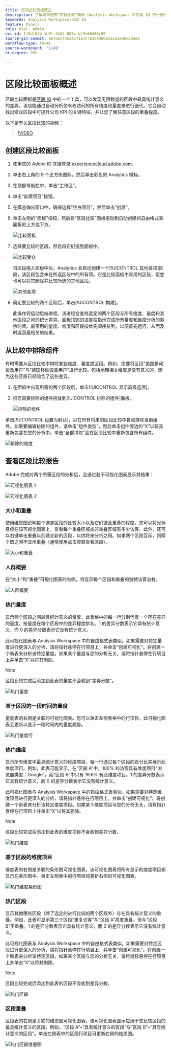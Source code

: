 ```yaml
---
title: 区段比较面板概述
description: 了解如何使用“区段比较”面板（Analysis Workspace 中区段 IQ 的一部分）。
keywords: Analysis Workspace;区段 IQ
feature: Panels
role: User, Admin
exl-id: 1f5df6fb-1e9f-4b8f-885c-bf9e68d88c89
source-git-commit: 86766c4452a571a7c7b36ad6693a1a1e0bc2deea
workflow-type: tm+mt
source-wordcount: '1148'
ht-degree: 99%

---
```


# 区段比较面板概述

区段比较面板是[区段 IQ](../../segment-iq.md) 中的一个工具，可以发现无限数量的区段中最具统计意义的差异。该功能通过自动分析您有权访问的所有维度和量度来进行迭代。它会自动找出受众区段中可提升公司 KPI 的关键特征，并让您了解任意区段的重叠程度。

以下是有关区段比较的视频：

>[!VIDEO](https://video.tv.adobe.com/v/23976/?quality=12)

## 创建区段比较面板

1. 使用您的 Adobe ID 凭据登录 [experiencecloud.adobe.com](https://experiencecloud.adobe.com)。
1. 单击右上角的 9 个正方形图标，然后单击彩色的 Analytics 徽标。
1. 在顶部导航栏中，单击“工作区”。
1. 单击“新建项目”按钮。
1. 在模态弹出窗口中，确保选择“空白项目”，然后单击“创建”。
1. 单击左侧的“面板”按钮，然后将“区段比较”面板拖动到自动创建的自由格式表面板的上方或下方。

   ![比较面板](assets/seg-compare-panel.png)

1. 选择要比较的区段，然后将它们拖到面板中。

   ![比较受众](assets/compare-audiences.png)

   将区段拖入面板中后，Analytics 会自动创建一个[!UICONTROL 其他各项]区段，该区段包含未在所选区段中的所有项。它是比较面板中常用的区段，但您也可以将其删除并比较所选的其他区段。

   ![其他各项](assets/everyone-else.png)

1. 确定要比较的两个区段后，单击[!UICONTROL 构建]。

   此操作将启动后端进程，该进程会查找选定的两个区段与所有维度、量度和其他区段之间的统计差异。面板顶部的进度栏指示完成所有量度和维度分析的剩余时间。最常用的量度、维度和区段按优先顺序排列，以便首先运行，从而及时返回最相关的结果。

## 从比较中排除组件

有时需要从区段比较中排除某些维度、量度或区段。例如，您要将区段“美国移动设备用户”与“德国移动设备用户”进行比较。包括地理相关维度是没有意义的，因为这些区段已经暗含了这些差异。

1. 在面板中出现所需的两个区段后，单击[!UICONTROL 显示高级选项]。
1. 把您需要排除的组件拖放到[!UICONTROL 排除的组件]面板。

   ![排除的组件](assets/excluded-components.png)

单击[!UICONTROL 设置为默认]，以在所有将来的区段比较中自动排除当前组件。如果要编辑排除的组件，请单击“组件类型”，然后单击组件旁边的“X”以将其重新包含在您的分析中。单击“全部清除”会在区段比较中重新包含所有组件。

![排除的维度](assets/excluded-dimensions.png)

## 查看区段比较报告

Adobe 完成对两个所需区段的分析后，会通过若干可视化图表显示其结果：

![可视化图表 1](assets/new-viz.png)

![可视化图表 2](assets/new-viz2.png)

### 大小和重叠

使用维恩图说明每个选定区段的比较大小以及它们彼此重叠的程度。您可以将光标悬停在该可视化图表上，查看每个重叠区域或非重叠区域有多少访客。此外，还可以右键单击重叠以创建全新的区段，以供将来分析之用。如果两个区段互斥，则两个圆之间不显示重叠（通常使用点击容器查看区段）。

![大小和重叠](assets/size-overlap.png)

### 人群概要

在“大小”和“重叠”可视化图表的右侧，将显示每个区段和重叠的独特访客总数。

![人群概要](assets/population_summaries.png)

### 热门量度

显示两个区段之间最具统计意义的量度。此表格中的每一行分别代表一个存在差异的量度，按量度在每个区段中的差异程度排名。1 的差异分数表示它具有统计意义，而 0 的差异分数表示它没有统计意义。

此可视化图表与 Analysis Workspace 中的自由格式表类似。如果需要对特定量度进行更深入的分析，请将指针悬停在行项目上，并单击“创建可视化”。将创建一个新表来分析该特定量度。如果某个量度与您的分析无关，请将指针悬停在行项目上并单击“X”以将其删除。

>[!NOTE]
>
>区段比较完成后添加到此表的量度不会收到“差异分数”。

![热门量度](assets/top-metrics.png)

### 基于区段的一段时间的量度

量度表的右侧是关联的可视化图表。您可以单击左侧表格中的行项目，此可视化图表会更新以显示一段时间内的量度趋势。

![热门量度行](assets/linked-viz.png)

### 热门维度

显示所有维度中最具统计意义的维度项目。每一行通过每个区段的百分比来展示此维度项目。例如，此表可能显示，在“区段 A”中，100% 的访客具有维度项目“浏览器类型：Google”，而“区段 B”中只有 19.6% 有此维度项目。1 的差异分数表示它具有统计意义，而 0 的差异分数表示它没有统计意义。

此可视化图表与 Analysis Workspace 中的自由格式表类似。如果需要对特定维度项目进行更深入的分析，请将指针悬停在行项目上，并单击“创建可视化”。将创建一个新表来分析该特定维度项目。如果某个维度项目与您的分析无关，请将指针悬停在行项目上并单击“X”以将其删除。

>[!NOTE]
>
>区段比较完成后添加到此表的维度项目不会收到差异分数。

![热门维度](assets/top-dimension-item1.png)

### 基于区段的维度项目

维度表的右侧是关联的条形图可视化图表。该可视化图表将所有显示的维度项目都显示在条形图中。单击左侧表中的行项目将更新右侧的可视化图表。

![热门维度条形图](assets/top-dimension-item.png)

### 热门区段

显示其他哪些区段（除了选定的进行比较的两个区段外）存在具有统计意义的重叠。例如，此表可显示第三个区段“重复访客”与“区段 A”高度重叠，但与“区段 B”不重叠。1 的差异分数表示它具有统计意义，而 0 的差异分数表示它没有统计意义。

此可视化图表与 Analysis Workspace 中的自由格式表类似。如果需要对特定区段进行更深入的分析，请将指针悬停在行项目上，并单击“创建可视化”。将创建一个新表来分析该特定区段。如果某个区段与您的分析无关，请将鼠标悬停在行项目上并单击“X”以将其删除。

>[!NOTE]
>
>区段比较完成后添加到此表的区段不会收到差异分数。

![热门区段](assets/top-segments.png)

### 区段重叠

区段表的右侧是关联的维恩图可视化图表。该可视化图表显示应用于您比较区段的最具统计意义的区段。例如，“区段 A”+“具有统计意义的区段”与“区段 B”+“具有统计意义的区段”。单击左侧表中的区段行项目可更新右侧的维恩图。

![热门区段维恩图](assets/segment-overlap.png)
